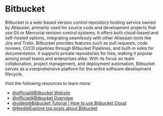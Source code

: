 # Bitbucket

Bitbucket is a web-based version control repository hosting service owned by Atlassian, primarily used for source code and development projects that use Git or Mercurial revision control systems. It offers both cloud-based and self-hosted options, integrating seamlessly with other Atlassian tools like Jira and Trello. Bitbucket provides features such as pull requests, code reviews, CI/CD pipelines through Bitbucket Pipelines, and built-in wikis for documentation. It supports private repositories for free, making it popular among small teams and enterprises alike. With its focus on team collaboration, project management, and deployment automation, Bitbucket serves as a comprehensive platform for the entire software development lifecycle.

Visit the following resources to learn more:

- [@official@Bitbucket Website](https://bitbucket.org)
- [@official@Bitbucket Overview](https://bitbucket.org/product/guides/getting-started/overview)
- [@video@Bitbucket Tutorial | How to use Bitbucket Cloud](https://www.youtube.com/watch?v=M44nEyd_5To)
- [@feed@Explore top posts about Bitbucket](https://app.daily.dev/tags/bitbucket?ref=roadmapsh)